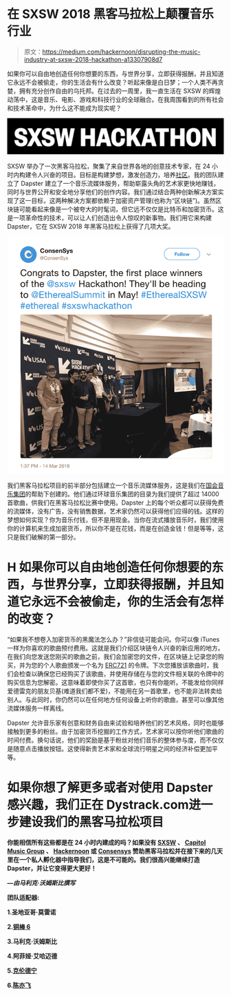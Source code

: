 # 在 SXSW 2018 黑客马拉松上颠覆音乐行业

> 原文：<https://medium.com/hackernoon/disrupting-the-music-industry-at-sxsw-2018-hackathon-a13307908d7>

如果你可以自由地创造任何你想要的东西，与世界分享，立即获得报酬，并且知道它永远不会被偷走，你的生活会有什么改变？听起来像是白日梦；一个人类不再贪婪，拥有充分创作自由的乌托邦。在过去的一周里，我一直生活在 SXSW 的辉煌动荡中，这是音乐、电影、游戏和科技行业的全球融合。在我周围看到的所有社会和技术革命中，为什么这不能成为现实呢？

![](img/938ac36f6be1fa5b743f38c2ff4f9ed0.png)

SXSW 举办了一次黑客马拉松，聚集了来自世界各地的创意技术专家，在 24 小时内构建令人兴奋的项目。目标是构建梦想，激发创造力，培养[社区](https://hackernoon.com/one-theme-was-hitting-the-high-note-at-the-sxsw-hackathon-f44a2ee30caa)。我的团队建立了 Dapster 建立了一个音乐流媒体服务，帮助崭露头角的艺术家更快地赚钱，同时与世界公开和安全地分享他们的创作内容。我们通过结合两种创新解决方案实现了这一目标，这两种解决方案都依赖于加密资产管理(也称为“区块链”)。虽然区块链可能看起来像是一个被夸大的时髦词，但它远不仅仅是比特币和加密货币。这是一项革命性的技术，可以让人们创造出令人惊叹的新事物。我们用它来构建 Dapster，它在 SXSW 2018 年黑客马拉松上获得了几项大奖。

![](img/981456962385dc4a11cf47de2d3b5725.png)

我们黑客马拉松项目的前半部分包括建立一个音乐流媒体服务，这是我们在[国会音乐集团](https://www.universalmusic.com/label/capitol-music-group/)的帮助下创建的。他们通过环球音乐集团的目录为我们提供了超过 14000 首歌曲，供我们在黑客马拉松比赛中使用。Dapster 上的每个听众都可以获得免费的流媒体，没有广告，没有销售数据，艺术家仍然可以获得他们应得的钱。这样的梦想如何实现？你为音乐付钱，但不是用现金。当你在流式播放音乐时，我们使用你的计算机来生成加密货币，所以你不是在花钱，而是在创造金钱！但是等等，这只是我们破解的第一部分。

# H **如果你可以自由地创造任何你想要的东西，与世界分享，立即获得报酬，并且知道它永远不会被偷走，你的生活会有怎样的改变？**

“如果我不想卷入加密货币的黑魔法怎么办？”非信徒可能会问。你可以像 iTunes 一样为你喜欢的歌曲预付费用。这就是我们介绍区块链令人兴奋的新应用的地方。在我们向您发送您刚买的歌曲之前，我们会加密您的文件，在区块链上记录您的购买，并为您的个人歌曲颁发一个名为 [ERC721](/crypto-currently/the-anatomy-of-erc721-e9db77abfc24) 的令牌。下次您播放该歌曲时，我们会检查以确保您已经购买了该歌曲，并使用存储在与您的文件相关联的令牌中的购买信息为您解密。这意味着即使你买了这首歌，也只有你能听。不能发给你同样爱德雷克的朋友贝基(难道我们都不爱)，不能用在另一首歌里，也不能非法转卖给别人。与此同时，你仍然可以在任何地方任何设备上听你的歌曲，甚至可以像其他流媒体服务一样离线。

Dapster 允许音乐家有创意和财务自由来试验和培养他们的艺术风格，同时也能够接触到更多的粉丝。由于加密货币挖掘的工作方式，艺术家可以按你听他们歌曲的时间付费。换句话说，他们的奖励是基于粉丝对他们音乐的整体参与度，而不仅仅是随意点击播放按钮。这使得新贵艺术家和全球流行明星之间的经济补偿更加平等。

# 如果你想了解更多或者对使用 Dapster 感兴趣，我们正在 Dystrack.com[](http://dystrack.com/)**进一步建设我们的黑客马拉松项目**

**你能相信所有这些都是在 24 小时内建成的吗？如果没有 [SXSW](http://sxsw.com/) 、 [Capitol Music Group](https://www.universalmusic.com/label/capitol-music-group/) 、 [Hackernoon](https://hackernoon.com/) 或 [Consensys](http://consensys.net/) 赞助黑客马拉松并在接下来的几天里在一个私人孵化器中指导我们，这是不可能的。我们很高兴能继续打造 Dapster，并让它变得更大更好！**

***—由马利克·沃姆斯比撰写***

**团队适配器:**

**1.圣地亚哥·莫雷诺**

**2.[铜棒 6](https://github.com/copperstick6)**

**3.马利克·沃姆斯比**

**4.阿菲娅·艾哈迈德**

**5.[克伦德宁](https://github.com/Clendenin)**

**6.[陈亦飞](https://github.com/davidzchen-ut)**